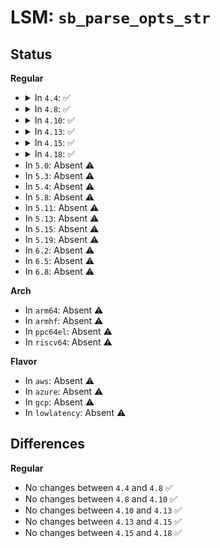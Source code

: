 # LSM: <code>sb_parse_opts_str</code>

## Status
<b>Regular</b>
<ul>
<li>
<details>
<summary>In <code>4.4</code>: ✅</summary>

```c
int security_sb_parse_opts_str(char *options, struct security_mnt_opts *opts);
```
</details>
</li>
<li>
<details>
<summary>In <code>4.8</code>: ✅</summary>

```c
int security_sb_parse_opts_str(char *options, struct security_mnt_opts *opts);
```
</details>
</li>
<li>
<details>
<summary>In <code>4.10</code>: ✅</summary>

```c
int security_sb_parse_opts_str(char *options, struct security_mnt_opts *opts);
```
</details>
</li>
<li>
<details>
<summary>In <code>4.13</code>: ✅</summary>

```c
int security_sb_parse_opts_str(char *options, struct security_mnt_opts *opts);
```
</details>
</li>
<li>
<details>
<summary>In <code>4.15</code>: ✅</summary>

```c
int security_sb_parse_opts_str(char *options, struct security_mnt_opts *opts);
```
</details>
</li>
<li>
<details>
<summary>In <code>4.18</code>: ✅</summary>

```c
int security_sb_parse_opts_str(char *options, struct security_mnt_opts *opts);
```
</details>
</li>
<li>
In <code>5.0</code>: Absent ⚠️
</li>
<li>
In <code>5.3</code>: Absent ⚠️
</li>
<li>
In <code>5.4</code>: Absent ⚠️
</li>
<li>
In <code>5.8</code>: Absent ⚠️
</li>
<li>
In <code>5.11</code>: Absent ⚠️
</li>
<li>
In <code>5.13</code>: Absent ⚠️
</li>
<li>
In <code>5.15</code>: Absent ⚠️
</li>
<li>
In <code>5.19</code>: Absent ⚠️
</li>
<li>
In <code>6.2</code>: Absent ⚠️
</li>
<li>
In <code>6.5</code>: Absent ⚠️
</li>
<li>
In <code>6.8</code>: Absent ⚠️
</li>
</ul>
<b>Arch</b>
<ul>
<li>
In <code>arm64</code>: Absent ⚠️
</li>
<li>
In <code>armhf</code>: Absent ⚠️
</li>
<li>
In <code>ppc64el</code>: Absent ⚠️
</li>
<li>
In <code>riscv64</code>: Absent ⚠️
</li>
</ul>
<b>Flavor</b>
<ul>
<li>
In <code>aws</code>: Absent ⚠️
</li>
<li>
In <code>azure</code>: Absent ⚠️
</li>
<li>
In <code>gcp</code>: Absent ⚠️
</li>
<li>
In <code>lowlatency</code>: Absent ⚠️
</li>
</ul>

## Differences
<b>Regular</b>
<ul>
<li>
No changes between <code>4.4</code> and <code>4.8</code> ✅
</li>
<li>
No changes between <code>4.8</code> and <code>4.10</code> ✅
</li>
<li>
No changes between <code>4.10</code> and <code>4.13</code> ✅
</li>
<li>
No changes between <code>4.13</code> and <code>4.15</code> ✅
</li>
<li>
No changes between <code>4.15</code> and <code>4.18</code> ✅
</li>
</ul>
